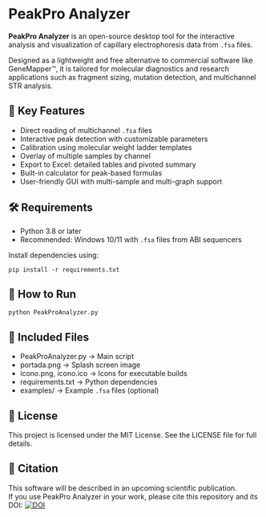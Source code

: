 
# PeakPro Analyzer

**PeakPro Analyzer** is an open-source desktop tool for the interactive analysis and visualization of capillary electrophoresis data from `.fsa` files.

Designed as a lightweight and free alternative to commercial software like GeneMapper™, it is tailored for molecular diagnostics and research applications such as fragment sizing, mutation detection, and multichannel STR analysis.

## 🧬 Key Features

- Direct reading of multichannel `.fsa` files  
- Interactive peak detection with customizable parameters  
- Calibration using molecular weight ladder templates  
- Overlay of multiple samples by channel  
- Export to Excel: detailed tables and pivoted summary  
- Built-in calculator for peak-based formulas  
- User-friendly GUI with multi-sample and multi-graph support

## 🛠️ Requirements

- Python 3.8 or later  
- Recommended: Windows 10/11 with `.fsa` files from ABI sequencers

Install dependencies using:

```
pip install -r requirements.txt
```

## 🚀 How to Run

```
python PeakProAnalyzer.py
```

## 📁 Included Files

- PeakProAnalyzer.py → Main script  
- portada.png → Splash screen image  
- icono.png, icono.ico → Icons for executable builds  
- requirements.txt → Python dependencies  
- examples/ → Example `.fsa` files (optional)

## 📜 License

This project is licensed under the MIT License. See the LICENSE file for full details.

## 📣 Citation

This software will be described in an upcoming scientific publication.  
If you use PeakPro Analyzer in your work, please cite this repository and its DOI:
[![DOI](https://zenodo.org/badge/DOI/10.5281/zenodo.15924758.svg)](https://doi.org/10.5281/zenodo.15924758)


